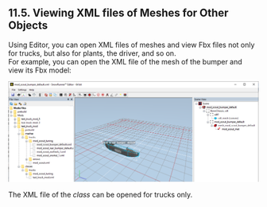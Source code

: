 ## 11.5. Viewing XML files of Meshes for Other Objects

Using Editor, you can open XML files of meshes and view Fbx files not only for trucks, but also for plants, the driver, and so on.\
For example, you can open the XML file of the mesh of the bumper and view its Fbx model:

![](./media/image403.png)

The XML file of the *class* can be opened for trucks only.

